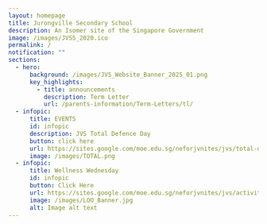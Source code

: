 ```yaml
---
layout: homepage
title: Jurongville Secondary School
description: An Isomer site of the Singapore Government
image: /images/JVSS_2020.ico
permalink: /
notification: ""
sections:
  - hero:
      background: /images/JVS_Website_Banner_2025_01.png
      key_highlights:
        - title: announcements
          description: Term Letter
          url: /parents-information/Term-Letters/tl/
  - infopic:
      title: EVENTS
      id: infopic
      description: JVS Total Defence Day
      button: click here
      url: https://sites.google.com/moe.edu.sg/neforjvnites/jvs/total-defence-day
      image: /images/TOTAL.png
  - infopic:
      title: Wellness Wednesday
      id: infopic
      button: Click Here
      url: https://sites.google.com/moe.edu.sg/neforjvnites/jvs/activities/wellness-wednesday
      image: /images/LOO_Banner.jpg
      alt: Image alt text
---
```

